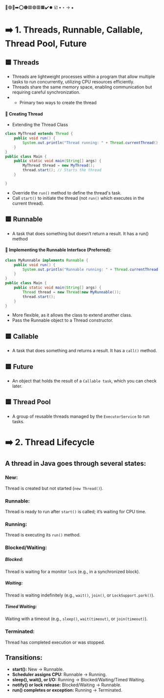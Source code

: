 🔵🟢🔴➡️⭕🟠🟦🟣🟥🟧✔️⏺️ ☑️ • ‣ → ⁕

# ➡️ 1. Threads, Runnable, Callable, Thread Pool, Future

## 🟦 Threads

- Threads are lightweight processes within a program that allow multiple tasks to run concurrently, utilizing CPU resources efficiently.
- Threads share the same memory space, enabling communication but requiring careful synchronization.
- - Primary two ways to create the thread

#### 🔵 Creating Thread

- Extending the Thread Class

```java
class MyThread extends Thread {
    public void run() {
        System.out.println("Thread running: " + Thread.currentThread().getName());
    }
}
public class Main {
    public static void main(String[] args) {
        MyThread thread = new MyThread();
        thread.start(); // Starts the thread
    }

}
```

- Override the `run()` method to define the thread's task.
- Call `start()` to initiate the thread (not `run()` which executes in the current thread).

## 🟦 Runnable

- A task that does something but doesn’t return a result. It has a run() method

#### 🔵 Implementing the Runnable Interface (Preferred):

```java
class MyRunnable implements Runnable {
    public void run() {
        System.out.println("Runnable running: " + Thread.currentThread().getName());
    }
}
public class Main {
    public static void main(String[] args) {
        Thread thread = new Thread(new MyRunnable());
        thread.start();
    }
}
```

- More flexible, as it allows the class to extend another class.
- Pass the Runnable object to a Thread constructor.

## 🟦 Callable

- A task that does something and returns a result. It has a `call()` method.

## 🟦 Future

- An object that holds the result of a `Callable task`, which you can check later.

## 🟦 Thread Pool

- A group of reusable threads managed by the `ExecutorService` to run tasks.

# ➡️ 2. Thread Lifecycle

## A thread in Java goes through several states:

### New:

Thread is created but not started (`new Thread()`).

### Runnable:

Thread is ready to run after `start()` is called; it’s waiting for CPU time.

### Running:

Thread is executing its `run()` method.

### Blocked/Waiting:

##### Blocked:

Thread is waiting for a monitor `lock` (e.g., in a synchronized block).

##### Waiting:

Thread is waiting indefinitely (e.g., `wait()`, `join()`, or `LockSupport.park()`).

##### Timed Waiting:

Waiting with a timeout (e.g., `sleep()`, `wait(timeout)`, or `join(timeout)`).

### Terminated:

Thread has completed execution or was stopped.

## Transitions:

- **start():** New → Runnable.
- **Scheduler assigns CPU:** Runnable → Running.
- **sleep(), wait(), or I/O:** Running → Blocked/Waiting/Timed Waiting.
- **notify() or lock release:** Blocked/Waiting → Runnable.
- **run() completes or exception:** Running → Terminated.
